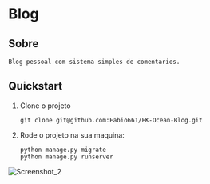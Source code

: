 # Blog

## Sobre
```
Blog pessoal com sistema simples de comentarios.
```
## Quickstart

1. Clone o projeto

   ```shell
   git clone git@github.com:Fabio661/FK-Ocean-Blog.git
   ```

2. Rode o projeto na sua maquina:

   ```shell
   python manage.py migrate
   python manage.py runserver
   ```
   
 ![Screenshot_2](https://user-images.githubusercontent.com/125137802/227808046-8b3e868c-33ed-4413-9032-06945bf0ce85.png)
